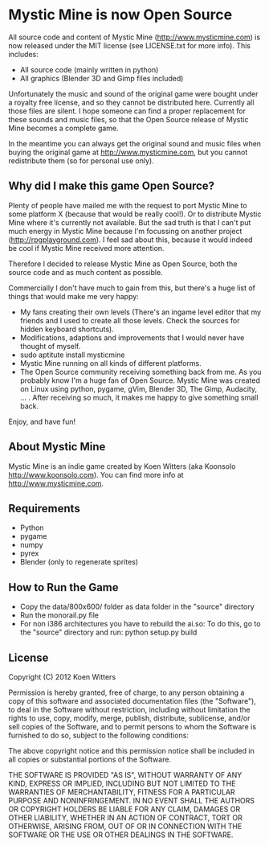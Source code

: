 Mystic Mine is now Open Source
==============================

All source code and content of Mystic Mine (http://www.mysticmine.com) is now
released under the MIT license (see LICENSE.txt for more info). This includes:
- All source code (mainly written in python)
- All graphics (Blender 3D and Gimp files included)

Unfortunately the music and sound of the original game were bought under a
royalty free license, and so they cannot be distributed here. Currently all
those files are silent. I hope someone can find a proper replacement for these
sounds and music files, so that the Open Source release of Mystic Mine becomes
a complete game.

In the meantime you can always get the original sound and music files when
buying the original game at http://www.mysticmine.com, but you cannot
redistribute them (so for personal use only).


Why did I make this game Open Source?
-------------------------------------

Plenty of people have mailed me with the request to port Mystic Mine to some
platform X (because that would be really cool!). Or to distribute Mystic Mine
where it's currently not available. But the sad truth is that I can't
put much energy in Mystic Mine because I'm focussing on another project
(http://rpgplayground.com). I feel sad about this, because it would indeed be
cool if Mystic Mine received more attention.

Therefore I decided to release Mystic Mine as Open Source, both the source code
and as much content as possible. 

Commercially I don't have much to gain from this, but there's a huge list of
things that would make me very happy:
- My fans creating their own levels (There's an ingame level editor that my
  friends and I used to create all those levels. Check the sources for hidden
  keyboard shortcuts).
- Modifications, adaptions and improvements that I would never have thought of
  myself.
- sudo aptitute install mysticmine
- Mystic Mine running on all kinds of different platforms.
- The Open Source community receiving something back from me. As you probably
  know I'm a huge fan of Open Source. Mystic Mine was created on Linux using
  python, pygame, gVim, Blender 3D, The Gimp, Audacity, ... . After receiving
  so much, it makes me happy to give something small back.

Enjoy, and have fun!


About Mystic Mine
-----------------
Mystic Mine is an indie game created by Koen Witters (aka Koonsolo http://www.koonsolo.com). 
You can find more info at http://www.mysticmine.com.


Requirements
------------
- Python
- pygame
- numpy
- pyrex
- Blender (only to regenerate sprites)


How to Run the Game
-------------------
- Copy the data/800x600/ folder as data folder in the "source" directory
- Run the monorail.py file
- For non i386 architectures you have to rebuild the ai.so:
  To do this, go to the "source" directory and run: python setup.py build


License
-------

Copyright (C) 2012 Koen Witters

Permission is hereby granted, free of charge, to any person obtaining a copy of this software and associated documentation files (the "Software"), to deal in the Software without restriction, including without limitation the rights to use, copy, modify, merge, publish, distribute, sublicense, and/or sell copies of the Software, and to permit persons to whom the Software is furnished to do so, subject to the following conditions:

The above copyright notice and this permission notice shall be included in all copies or substantial portions of the Software.

THE SOFTWARE IS PROVIDED "AS IS", WITHOUT WARRANTY OF ANY KIND, EXPRESS OR IMPLIED, INCLUDING BUT NOT LIMITED TO THE WARRANTIES OF MERCHANTABILITY, FITNESS FOR A PARTICULAR PURPOSE AND NONINFRINGEMENT. IN NO EVENT SHALL THE AUTHORS OR COPYRIGHT HOLDERS BE LIABLE FOR ANY CLAIM, DAMAGES OR OTHER LIABILITY, WHETHER IN AN ACTION OF CONTRACT, TORT OR OTHERWISE, ARISING FROM, OUT OF OR IN CONNECTION WITH THE SOFTWARE OR THE USE OR OTHER DEALINGS IN THE SOFTWARE.
